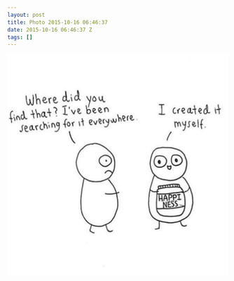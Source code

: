 ```yaml
---
layout: post
title: Photo 2015-10-16 06:46:37
date: 2015-10-16 06:46:37 Z
tags: []
---
```

![](/media/2015/10/131271080987.jpg)
